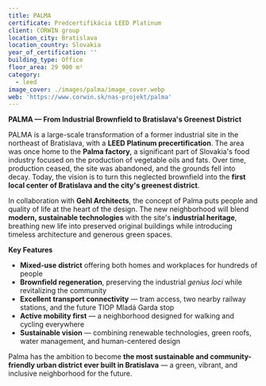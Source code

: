 ```yaml
---
title: PALMA
certificate: Predcertifikácia LEED Platinum
client: CORWIN group
location_city: Bratislava
location_country: Slovakia
year_of_certification: ''
building_type: Office
floor_area: 29 900 m²
category:
  - leed
image_cover: ./images/palma/image_cover.webp
web: 'https://www.corwin.sk/nas-projekt/palma'
---
```


**PALMA — From Industrial Brownfield to Bratislava's Greenest District**

PALMA is a large-scale transformation of a former industrial site in the northeast of Bratislava, with a **LEED Platinum precertification**. The area was once home to the **Palma factory**, a significant part of Slovakia's food industry focused on the production of vegetable oils and fats. Over time, production ceased, the site was abandoned, and the grounds fell into decay. Today, the vision is to turn this neglected brownfield into the **first local center of Bratislava and the city's greenest district**.

In collaboration with **Gehl Architects**, the concept of Palma puts people and quality of life at the heart of the design. The new neighborhood will blend **modern, sustainable technologies** with the site's **industrial heritage**, breathing new life into preserved original buildings while introducing timeless architecture and generous green spaces.

**Key Features**

- **Mixed-use district** offering both homes and workplaces for hundreds of people
- **Brownfield regeneration**, preserving the industrial _genius loci_ while revitalizing the community
- **Excellent transport connectivity** — tram access, two nearby railway stations, and the future TIOP Mladá Garda stop
- **Active mobility first** — a neighborhood designed for walking and cycling everywhere
- **Sustainable vision** — combining renewable technologies, green roofs, water management, and human-centered design

Palma has the ambition to become **the most sustainable and community-friendly urban district ever built in Bratislava** — a green, vibrant, and inclusive neighborhood for the future.
